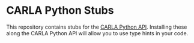 # CARLA Python Stubs

This repository contains stubs for the [CARLA Python API](https://carla.readthedocs.io/en/latest/python_api/). Installing these along the CARLA Python API will allow you to use type hints in your code.
